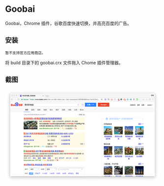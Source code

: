 # Goobai
Goobai，Chrome 插件，谷歌百度快速切换，并高亮百度的广告。

安装
----
```
暂不支持官方应用商店。
```
将 build 目录下的 goobai.crx 文件拖入 Chome 插件管理器。

截图
----
![Googbai Screenshot](docs/screenshot.png)
